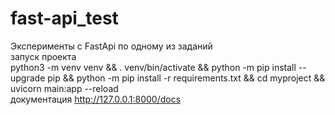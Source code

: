 # fast-api_test
Эксперименты с FastApi по одному из заданий<br>
запуск проекта <br>
python3 -m venv venv && . venv/bin/activate && python -m pip install --upgrade pip && python -m pip install -r requirements.txt && cd myproject && uvicorn main:app --reload<br>
документация http://127.0.0.1:8000/docs
